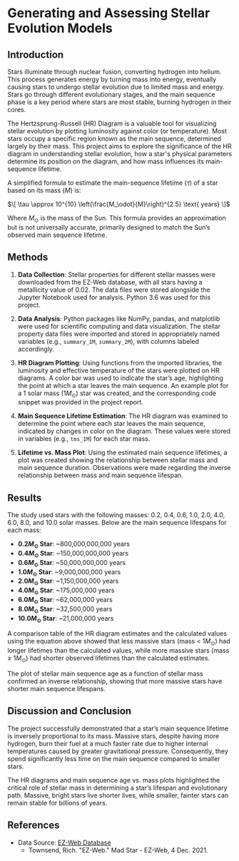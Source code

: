# Generating and Assessing Stellar Evolution Models

## Introduction

Stars illuminate through nuclear fusion, converting hydrogen into helium. This process generates energy by turning mass into energy, eventually causing stars to undergo stellar evolution due to limited mass and energy. Stars go through different evolutionary stages, and the main sequence phase is a key period where stars are most stable, burning hydrogen in their cores.

The Hertzsprung-Russell (HR) Diagram is a valuable tool for visualizing stellar evolution by plotting luminosity against color (or temperature). Most stars occupy a specific region known as the main sequence, determined largely by their mass. This project aims to explore the significance of the HR diagram in understanding stellar evolution, how a star's physical parameters determine its position on the diagram, and how mass influences its main-sequence lifetime.

A simplified formula to estimate the main-sequence lifetime ($\tau$) of a star based on its mass ($M$) is:

$\[
\tau \approx 10^{10} \left(\frac{M_\odot}{M}\right)^{2.5} \text{ years}
\]$

Where $M_\odot$ is the mass of the Sun. This formula provides an approximation but is not universally accurate, primarily designed to match the Sun’s observed main sequence lifetime.

## Methods

1. **Data Collection**: Stellar properties for different stellar masses were downloaded from the EZ-Web database, with all stars having a metallicity value of 0.02. The data files were stored alongside the Jupyter Notebook used for analysis. Python 3.6 was used for this project.

2. **Data Analysis**: Python packages like NumPy, pandas, and matplotlib were used for scientific computing and data visualization. The stellar property data files were imported and stored in appropriately named variables (e.g., `summary_1M`, `summary_2M`), with columns labeled accordingly.

3. **HR Diagram Plotting**: Using functions from the imported libraries, the luminosity and effective temperature of the stars were plotted on HR diagrams. A color bar was used to indicate the star’s age, highlighting the point at which a star leaves the main sequence. An example plot for a 1 solar mass ($1M_\odot$) star was created, and the corresponding code snippet was provided in the project report.

4. **Main Sequence Lifetime Estimation**: The HR diagram was examined to determine the point where each star leaves the main sequence, indicated by changes in color on the diagram. These values were stored in variables (e.g., `tms_1M`) for each star mass.

5. **Lifetime vs. Mass Plot**: Using the estimated main sequence lifetimes, a plot was created showing the relationship between stellar mass and main sequence duration. Observations were made regarding the inverse relationship between mass and main sequence lifespan.

## Results

The study used stars with the following masses: 0.2, 0.4, 0.6, 1.0, 2.0, 4.0, 6.0, 8.0, and 10.0 solar masses. Below are the main sequence lifespans for each mass:

- **$0.2M_\odot$ Star**: ~800,000,000,000 years
- **$0.4M_\odot$ Star**: ~150,000,000,000 years
- **$0.6M_\odot$ Star**: ~50,000,000,000 years
- **$1.0M_\odot$ Star**: ~9,000,000,000 years
- **$2.0M_\odot$ Star**: ~1,150,000,000 years
- **$4.0M_\odot$ Star**: ~175,000,000 years
- **$6.0M_\odot$ Star**: ~62,000,000 years
- **$8.0M_\odot$ Star**: ~32,500,000 years
- **$10.0M_\odot$ Star**: ~21,000,000 years

A comparison table of the HR diagram estimates and the calculated values using the equation above showed that less massive stars (mass < $1M_\odot$) had longer lifetimes than the calculated values, while more massive stars (mass ≥ $1M_\odot$) had shorter observed lifetimes than the calculated estimates.

The plot of stellar main sequence age as a function of stellar mass confirmed an inverse relationship, showing that more massive stars have shorter main sequence lifespans.

## Discussion and Conclusion

The project successfully demonstrated that a star’s main sequence lifetime is inversely proportional to its mass. Massive stars, despite having more hydrogen, burn their fuel at a much faster rate due to higher internal temperatures caused by greater gravitational pressure. Consequently, they spend significantly less time on the main sequence compared to smaller stars.

The HR diagrams and main sequence age vs. mass plots highlighted the critical role of stellar mass in determining a star’s lifespan and evolutionary path. Massive, bright stars live shorter lives, while smaller, fainter stars can remain stable for billions of years.

## References

- Data Source: [EZ-Web Database](http://www.astro.wisc.edu/~townsend/static.php?ref=ez-web)  
  - Townsend, Rich. "EZ-Web." Mad Star - EZ-Web, 4 Dec. 2021.
